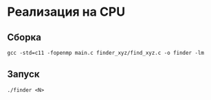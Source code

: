 # Реализация на CPU
## Сборка
```makefile
gcc -std=c11 -fopenmp main.c finder_xyz/find_xyz.c -o finder -lm
```
## Запуск
```shell
./finder <N>
```